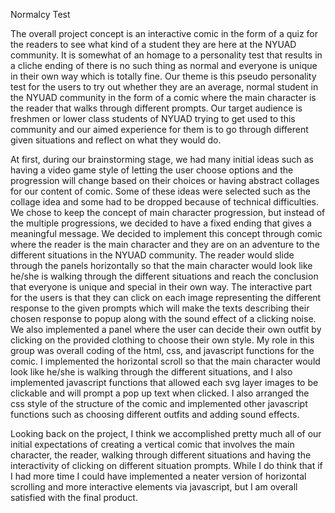 Normalcy Test

The overall project concept is an interactive comic in the form of a quiz for the readers to see what kind of a student they are here at the NYUAD community. It is somewhat of an homage to a personality test that results in a cliche ending of there is no such thing as normal and everyone is unique in their own way which is totally fine. Our theme is this pseudo personality test for the users to try out whether they are an average, normal student in the NYUAD community in the form of a comic where the main character is the reader that walks through different prompts. Our target audience is freshmen or lower class students of NYUAD trying to get used to this community and our aimed experience for them is to go through different given situations and reflect on what they would do. 

At first, during our brainstorming stage, we had many initial ideas such as having a video game style of letting the user choose options and the progression will change based on their choices or having abstract collages for our content of comic. Some of these ideas were selected such as the collage idea and some had to be dropped because of technical difficulties. We chose to keep the concept of main character progression, but instead of the multiple progressions, we decided to have a fixed ending that gives a meaningful message. We decided to implement this concept through comic where the reader is the main character and they are on an adventure to the different situations in the NYUAD community. The reader would slide through the panels horizontally so that the main character would look like he/she is walking through the different situations and reach the conclusion that everyone is unique and special in their own way. The interactive part for the users is that they can click on each image representing the different response to the given prompts which will make the texts describing their chosen response to popup along with the sound effect of a clicking noise. We also implemented a panel where the user can decide their own outfit by clicking on the provided clothing to choose their own style. My role in this group was overall coding of the html, css, and javascript functions for the comic. I implemented the horizontal scroll so that the main character would look like he/she is walking through the different situations, and I also implemented javascript functions that allowed each svg layer images to be clickable and will prompt a pop up text when clicked. I also arranged the css style of the structure of the comic and implemented other javascript functions such as choosing different outfits and adding sound effects. 

Looking back on the project, I think we accomplished pretty much all of our initial expectations of creating a vertical comic that involves the main character, the reader, walking through different situations and having the interactivity of clicking on different situation prompts. While I do think that if I had more time I could have implemented a neater version of horizontal scrolling and more interactive elements via javascript, but I am overall satisfied with the final product. 
